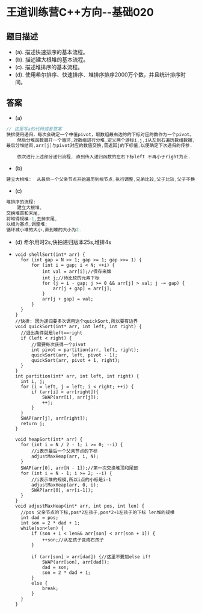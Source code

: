 # 王道训练营C++方向--基础020

## 题目描述

- (a). 描述快速排序的基本流程。 
- (b). 描述建大根堆的基本流程。
- (c). 描述堆排序的基本流程。
- (d). 使用希尔排序、快速排序、堆排序排序2000万个数，并且统计排序时间。

## 答案

- (a)

```c
// 这里写a的代码或者答案
快排使用递归，每次会确定一个中值pivot，取数组最右边的的下标对应的数作为一个pivot。
    然后分堆函数展开一个循环,对数组进行分堆,定义两个游标i,j,i从左到右遍历数组数据,一个j作为堆得临界位置,小于arr[j]的数据,会和arr[j]交换,然后j右移,
最后分堆结束,arr[j]与pivot对应的数值交换,需返回j的下标值,以便确定下次递归的传参. 
    
    依次进行上述部分递归流程, 直到传入递归函数的左右下标left 不再小于right为止.
```

- (b)

```c
建立大根堆:  从最后一个父亲节点开始遍历到根节点,执行调整,兄弟比较,父子比较,父子不换,循环终止,或者没有子结点也终止.
```

- (c)

```c
堆排序的流程: 
 	建立大根堆,
交换堆首和末尾,
将堆得规模-1,去掉末尾,
以根为基点,调整堆;
循环减小堆的大小,直到堆的大小为2.
```

- (d) 希尔用时2s,快拍递归版本25s,堆排4s

- ```
  void shellSort(int* arr) {
  	for (int gap = N >> 1; gap >= 1; gap >>= 1) {
  		for (int i = gap; i < N; ++i) {
  			int val = arr[i];//保存来牌
  			int j;//待比较的元素下标
  			for (j = i - gap; j >= 0 && arr[j] > val; j -= gap) {
  				arr[j + gap] = arr[j];
  			}
  			arr[j + gap] = val;
  		}
  	}
  }
  //快排: 因为递归要多次调用这个quickSort,所以要有边界
  void quickSort(int* arr, int left, int right) {
  	//退出条件就是left==right
  	if (left < right) {
  		//需要每次获得一个pivot
  		int pivot = partition(arr, left, right);
  		quickSort(arr, left, pivot - 1);
  		quickSort(arr, pivot + 1, right);
  	}
  }
  int partition(int* arr, int left, int right) {
  	int i, j;
  	for (i = left, j = left; i < right; ++i) {
  		if (arr[i] < arr[right]){
  			SWAP(arr[i], arr[j]);
  			++j;
  		}
  	}
  	SWAP(arr[j], arr[right]);
  	return j;
  }
  
  void heapSort(int* arr) {
  	for (int i = N / 2 - 1; i >= 0; --i) {
  		//i表示最后一个父亲节点的下标
  		adjustMaxHeap(arr, i, N);
  	}
  	SWAP(arr[0], arr[N - 1]);//第一次交换堆顶和尾部
  	for (int i = N - 1; i >= 2; --i) {
  		//i表示堆的规模,所以i点的小标是i-1
  		adjustMaxHeap(arr, 0, i);
  		SWAP(arr[0], arr[i-1]);
  	}
  }
  void adjustMaxHeap(int* arr, int pos, int len) {
  	//pos 父亲节点的下标,pos*2左孩子,pos*2+1左孩子的下标 len堆的规模
  	int dad = pos;
  	int son = 2 * dad + 1;
  	while(son<len) {
  		if (son + 1 < len&& arr[son] < arr[son + 1]) {
  			++son;//从左孩子变成右孩子
  		}
  		
  		if (arr[son] > arr[dad]) {//这里不要加else if!
  			SWAP(arr[son], arr[dad]);
  			dad = son;
  			son = 2 * dad + 1;
  		}
  		else {
  			break;
  		}
  	}
  }
  ```

  

